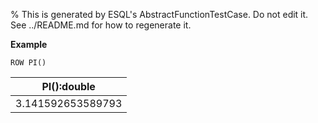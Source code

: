 % This is generated by ESQL's AbstractFunctionTestCase. Do not edit it. See ../README.md for how to regenerate it.

**Example**

```esql
ROW PI()
```

| PI():double |
| --- |
| 3.141592653589793 |


